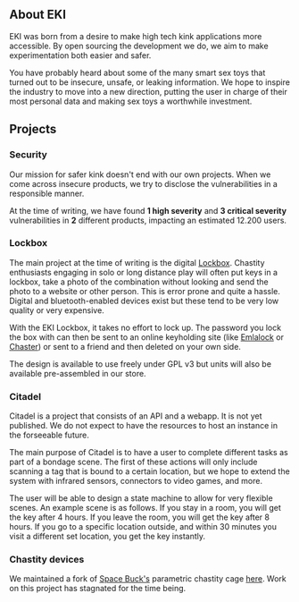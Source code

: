 ## About EKI

EKI was born from a desire to make high tech kink applications more accessible. 
By open sourcing the development we do, we aim to make experimentation both easier and safer.

You have probably heard about some of the many smart sex toys that turned out to be insecure, unsafe, or leaking information. 
We hope to inspire the industry to move into a new direction, putting the user in charge of their most personal data and making sex toys a worthwhile investment.

## Projects

### Security

Our mission for safer kink doesn't end with our own projects. When we come across insecure products, we try to disclose the vulnerabilities in a responsible manner. 

At the time of writing, we have found **1 high severity** and **3 critical severity** vulnerabilities in **2** different products, impacting an estimated 12.200 users.

### Lockbox

The main project at the time of writing is the digital [Lockbox](./lockbox.md). 
Chastity enthusiasts engaging in solo or long distance play will often put keys in a lockbox, take a photo of the combination without looking and send the photo to a website or other person. 
This is error prone and quite a hassle. 
Digital and bluetooth-enabled devices exist but these tend to be very low quality or very expensive.

With the EKI Lockbox, it takes no effort to lock up. 
The password you lock the box with can then be sent to an online keyholding site (like [Emlalock](https://emlalock.com/) or [Chaster](https://chaster.app/)) or sent to a friend and then deleted on your own side.

The design is available to use freely under GPL v3 but units will also be available pre-assembled in our store.

### Citadel

Citadel is a project that consists of an API and a webapp. It is not yet published. We do not expect to have the resources to host an instance in the forseeable future.

The main purpose of Citadel is to have a user to complete different tasks as part of a bondage scene. The first of these actions will only include scanning a tag that is bound to a certain location, but we hope to extend the system with infrared sensors, connectors to video games, and more.

The user will be able to design a state machine to allow for very flexible scenes. An example scene is as follows. If you stay in a room, you will get the key after 4 hours. If you leave the room, you will get the key after 8 hours. If you go to a specific location outside, and within 30 minutes you visit a different set location, you get the key instantly.

### Chastity devices

We maintained a fork of [Space Buck's](https://github.com/heyspacebuck) parametric chastity cage [here](https://github.com/embeddedkink/parametric-chastity-cage). Work on this project has stagnated for the time being.
